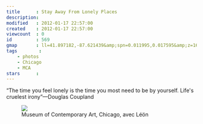 ```yaml
---
title      : Stay Away From Lonely Places
description: 
modified   : 2012-01-17 22:57:00
created    : 2012-01-17 22:57:00
viewcount  : 0
id         : 569
gmap       : ll=41.897182,-87.621439&amp;spn=0.011995,0.017595&amp;z=16
tags        :
    - photos
    - Chicago
    - MCA
stars      : 
---
```



“The time you feel lonely is the time you most need to be by yourself. Life's cruelest irony”—Douglas Coupland

<figure>
    <img src="23.jpg">
    <figcaption>Museum of Contemporary Art, Chicago, avec Léön</figcaption>
</figure>

